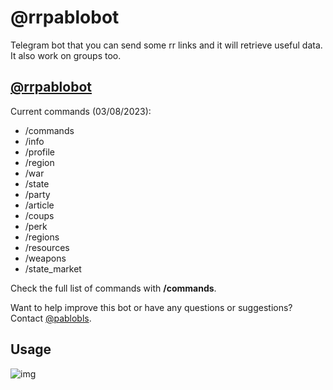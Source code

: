 # @rrpablobot

Telegram bot that you can send some rr links and it will retrieve
useful data. It also work on groups too.

## [@rrpablobot](https://t.me/rrpablobot)

Current commands (03/08/2023):

- /commands
- /info
- /profile
- /region
- /war
- /state
- /party
- /article
- /coups
- /perk
- /regions
- /resources
- /weapons
- /state_market

Check the full list of commands with **/commands**.

Want to help improve this bot or have any questions or suggestions? Contact [@pablobls](https://pablobls).

## Usage

![img](assets/rr-scripts/scripts/rrpablobot/example.jpg)
